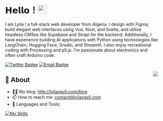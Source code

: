 # 𝗛𝗲𝗹𝗹𝗼！<img src="https://user-images.githubusercontent.com/5679180/79618120-0daffb80-80be-11ea-819e-d2b0fa904d07.gif" width="27px"> 

I am Lylia ! a full-stack web developer from Algeria. I design with Figma, build elegant web interfaces using Vue, Nuxt, and Svelte, and utilize headless CMSes like Supabase and Strapi for the backend.
Additionally, I have experience building AI applications with Python using technologies like LangChain, Hugging Face, Gradio, and Streamlit.
I also enjoy recreational coding with Processing and p5.js. I'm passionate about electronics and often craft Arduino code.


[![Twitter Badge](https://img.shields.io/badge/-Twitter-1da1f2?style=flat-square&labelColor=1da1f2&logo=twitter&logoColor=white&link=https://twitter.com/rand0m_walk3r)](https://twitter.com/rand0m_walk3r)
[![Email Badge](https://img.shields.io/badge/-Email-c14438?style=flat-square&logo=Gmail&logoColor=white&link=mailto:contact@lylianezli.com)](mailto:contact@lylianezli.com)


<img align="right" src="https://github-readme-stats.vercel.app/api?username=nezlicodes&show_icons=true&hide_border=true">

## 🧐 About

- 👨‍💻 My blog: http://lylianezli.com/blog
- 📫 How to reach me: contact@lylianezli.com
- 🌱 Languages and Tools: 

 [![My Skills](https://skillicons.dev/icons?i=js,python,html,css,vue,nuxt,svelte,figma,supabase,huggingface,langchain,p5)](https://skillicons.dev)
